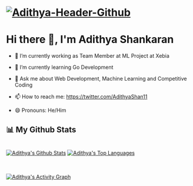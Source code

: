 # <a href="https://twitter.com/AdithyaShan11"><img src="https://i.ibb.co/mSLNHJm/Adithya-Header-Github.png" alt="Adithya-Header-Github" border="0"></a>
                                        
 #   Hi there 👋, I'm Adithya Shankaran

<!--


Here are some ideas to get you started:
-->

- 🔭 I’m currently working as Team Member at ML Project at Xebia

- 🌱 I’m currently learning Go Development

<!-- - 👯 I’m looking to collaborate on ... -->
<!-- - 🤔 I’m looking for help with ... -->
- 💬 Ask me about Web Development, Machine Learning and Competitive Coding

- 📫 How to reach me: https://twitter.com/AdithyaShan11
- 😄 Pronouns: He/Him
<!-- - ⚡ Fun fact: ... -->


## 📊 My Github Stats

  <br/>
    <a href="https://github.com/XI-AdithyaShankaran/github-readme-stats"><img alt="Adithya's Github Stats" src="https://github-readme-stats.vercel.app/api?username=XI-AdithyaShankaran&show_icons=true&count_private=true&theme=react&hide_border=true&bg_color=0D1117" /></a>
  <a href="https://github.com/XI-AdithyaShankaran/github-readme-stats"><img alt="Adithya's Top Languages" src="https://github-readme-stats.vercel.app/api/top-langs/?username=XI-AdithyaShankaran&langs_count=8&count_private=true&layout=compact&theme=react&hide_border=true&bg_color=0D1117" /></a>
  <br/>
  


<br/>
<br/>

<a href="https://github.com/XI-AdithyaShankaran/github-readme-activity-graph"><img alt="Adithya's Activity Graph" src="https://activity-graph.herokuapp.com/graph?username=XI-AdithyaShankaran&bg_color=0D1117&color=5BCDEC&line=5BCDEC&point=FFFFFF&hide_border=true" /></a>

<br/>
<br/>


<!---
XI-AdithyaShankaran/XI-AdithyaShankaran is a ✨ special ✨ repository because its `README.md` (this file) appears on your GitHub profile.
You can click the Preview link to take a look at your changes.
--->
